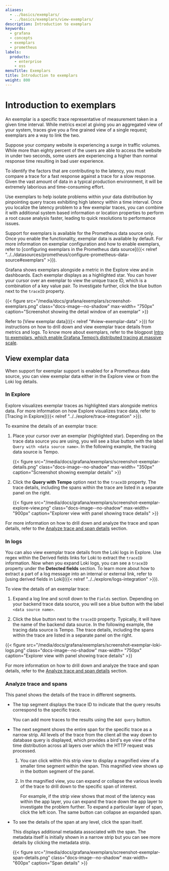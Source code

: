 ```yaml
---
aliases:
  - ../basics/exemplars/
  - ../basics/exemplars/view-exemplars/
description: Introduction to exemplars
keywords:
  - grafana
  - concepts
  - exemplars
  - prometheus
labels:
  products:
    - enterprise
    - oss
menuTitle: Exemplars
title: Introduction to exemplars
weight: 800
---
```


# Introduction to exemplars

An exemplar is a specific trace representative of measurement taken in a given time interval. While metrics excel at giving you an aggregated view of your system, traces give you a fine grained view of a single request; exemplars are a way to link the two.

Suppose your company website is experiencing a surge in traffic volumes. While more than eighty percent of the users are able to access the website in under two seconds, some users are experiencing a higher than normal response time resulting in bad user experience.

To identify the factors that are contributing to the latency, you must compare a trace for a fast response against a trace for a slow response. Given the vast amount of data in a typical production environment, it will be extremely laborious and time-consuming effort.

Use exemplars to help isolate problems within your data distribution by pinpointing query traces exhibiting high latency within a time interval. Once you localize the latency problem to a few exemplar traces, you can combine it with additional system based information or location properties to perform a root cause analysis faster, leading to quick resolutions to performance issues.

Support for exemplars is available for the Prometheus data source only. Once you enable the functionality, exemplar data is available by default. For more information on exemplar configuration and how to enable exemplars, refer to [configuring exemplars in the Prometheus data source]({{< relref "../../datasources/prometheus/configure-prometheus-data-source#exemplars" >}}).

Grafana shows exemplars alongside a metric in the Explore view and in dashboards. Each exemplar displays as a highlighted star. You can hover your cursor over an exemplar to view the unique trace ID, which is a combination of a key value pair. To investigate further, click the blue button next to the `traceID` property.

{{< figure src="/media/docs/grafana/exemplars/screenshot-exemplars.png" class="docs-image--no-shadow" max-width= "750px" caption="Screenshot showing the detail window of an exemplar" >}}

Refer to [View exemplar data]({{< relref "#view-exemplar-data" >}}) for instructions on how to drill down and view exemplar trace details from metrics and logs. To know more about exemplars, refer to the blogpost [Intro to exemplars, which enable Grafana Tempo’s distributed tracing at massive scale](/blog/2021/03/31/intro-to-exemplars-which-enable-grafana-tempos-distributed-tracing-at-massive-scale/).

## View exemplar data

When support for exemplar support is enabled for a Prometheus data source, you can view exemplar data either in the Explore view or from the Loki log details.

### In Explore

Explore visualizes exemplar traces as highlighted stars alongside metrics data. For more information on how Explore visualizes trace data, refer to [Tracing in Explore]({{< relref "../../explore/trace-integration" >}}).

To examine the details of an exemplar trace:

1. Place your cursor over an exemplar (highlighted star). Depending on the trace data source you are using, you will see a blue button with the label `Query with <data source name>`. In the following example, the tracing data source is Tempo.

   {{< figure src="/media/docs/grafana/exemplars/screenshot-exemplar-details.png" class="docs-image--no-shadow" max-width= "350px" caption="Screenshot showing exemplar details" >}}

1. Click the **Query with Tempo** option next to the `traceID` property. The trace details, including the spans within the trace are listed in a separate panel on the right.

   {{< figure src="/media/docs/grafana/exemplars/screenshot-exemplar-explore-view.png" class="docs-image--no-shadow" max-width= "900px" caption="Explorer view with panel showing trace details" >}}

For more information on how to drill down and analyze the trace and span details, refer to the [Analyze trace and span details](#analyze-trace-and-spans) section.

### In logs

You can also view exemplar trace details from the Loki logs in Explore. Use regex within the Derived fields links for Loki to extract the `traceID` information. Now when you expand Loki logs, you can see a `traceID` property under the **Detected fields** section. To learn more about how to extract a part of a log message into an internal or external link, refer to [using derived fields in Loki]({{< relref "../../explore/logs-integration" >}}).

To view the details of an exemplar trace:

1. Expand a log line and scroll down to the `Fields` section. Depending on your backend trace data source, you will see a blue button with the label `<data source name>`.

1. Click the blue button next to the `traceID` property. Typically, it will have the name of the backend data source. In the following example, the tracing data source is Tempo. The trace details, including the spans within the trace are listed in a separate panel on the right.

{{< figure src="/media/docs/grafana/exemplars/screenshot-exemplar-loki-logs.png" class="docs-image--no-shadow" max-width= "750px" caption="Explorer view with panel showing trace details" >}}

For more information on how to drill down and analyze the trace and span details, refer to the [Analyze trace and span details](#analyze-trace-and-spans) section.

### Analyze trace and spans

This panel shows the details of the trace in different segments.

- The top segment displays the trace ID to indicate that the query results correspond to the specific trace.

  You can add more traces to the results using the `Add query` button.

- The next segment shows the entire span for the specific trace as a narrow strip. All levels of the trace from the client all the way down to database query is displayed, which provides a bird's eye view of the time distribution across all layers over which the HTTP request was processed.

  1. You can click within this strip view to display a magnified view of a smaller time segment within the span. This magnified view shows up in the bottom segment of the panel.

  1. In the magnified view, you can expand or collapse the various levels of the trace to drill down to the specific span of interest.

     For example, if the strip view shows that most of the latency was within the app layer, you can expand the trace down the app layer to investigate the problem further. To expand a particular layer of span, click the left icon. The same button can collapse an expanded span.

- To see the details of the span at any level, click the span itself.

  This displays additional metadata associated with the span. The metadata itself is initially shown in a narrow strip but you can see more details by clicking the metadata strip.

  {{< figure src="/media/docs/grafana/exemplars/screenshot-exemplar-span-details.png" class="docs-image--no-shadow" max-width= "600px" caption="Span details" >}}
